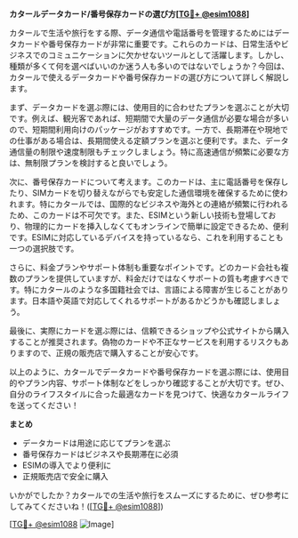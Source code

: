 **カタールデータカード/番号保存カードの選び方[[TG💪+ @esim1088](https://t.me/s/esim1088)]**

カタールで生活や旅行をする際、データ通信や電話番号を管理するためにはデータカードや番号保存カードが非常に重要です。これらのカードは、日常生活やビジネスでのコミュニケーションに欠かせないツールとして活躍します。しかし、種類が多くて何を選べばいいのか迷う人も多いのではないでしょうか？今回は、カタールで使えるデータカードや番号保存カードの選び方について詳しく解説します。

まず、データカードを選ぶ際には、使用目的に合わせたプランを選ぶことが大切です。例えば、観光客であれば、短期間で大量のデータ通信が必要な場合が多いので、短期間利用向けのパッケージがおすすめです。一方で、長期滞在や現地での仕事がある場合は、長期間使える定額プランを選ぶと便利です。また、データ通信量の制限や速度制限もチェックしましょう。特に高速通信が頻繁に必要な方は、無制限プランを検討すると良いでしょう。

次に、番号保存カードについて考えます。このカードは、主に電話番号を保存したり、SIMカードを切り替えながらでも安定した通信環境を確保するために使われます。特にカタールでは、国際的なビジネスや海外との連絡が頻繁に行われるため、このカードは不可欠です。また、ESIMという新しい技術も登場しており、物理的にカードを挿入しなくてもオンラインで簡単に設定できるため、便利です。ESIMに対応しているデバイスを持っているなら、これを利用することも一つの選択肢です。

さらに、料金プランやサポート体制も重要なポイントです。どのカード会社も複数のプランを提供していますが、料金だけではなくサポートの質も考慮すべきです。特にカタールのような多国籍社会では、言語による障害が生じることがあります。日本語や英語で対応してくれるサポートがあるかどうかも確認しましょう。

最後に、実際にカードを選ぶ際には、信頼できるショップや公式サイトから購入することが推奨されます。偽物のカードや不正なサービスを利用するリスクもありますので、正規の販売店で購入することが安心です。

以上のように、カタールでデータカードや番号保存カードを選ぶ際には、使用目的やプラン内容、サポート体制などをしっかり確認することが大切です。ぜひ、自分のライフスタイルに合った最適なカードを見つけて、快適なカタールライフを送ってください！

**まとめ**
- データカードは用途に応じてプランを選ぶ
- 番号保存カードはビジネスや長期滞在に必須
- ESIMの導入でより便利に
- 正規販売店で安全に購入

いかがでしたか？カタールでの生活や旅行をスムーズにするために、ぜひ参考にしてみてくださいね！([[TG💪+ @esim1088](https://t.me/s/esim1088)])

[[TG💪+ @esim1088](https://t.me/s/esim1088) ![Image](https://i.postimg.cc/Y0z9fWf4/image.png)]